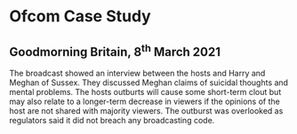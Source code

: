 # Ofcom Case Study

## Goodmorning Britain, 8<sup>th</sup> March 2021
The broadcast showed an interview between the hosts and Harry and Meghan of Sussex. They discussed Meghan claims of suicidal thoughts and mental problems. The hosts outburts will cause some short-term clout but may also relate to a longer-term decrease in viewers if the opinions of the host are not shared with majority viewers. The outburst was overlooked as regulators said it did not breach any broadcasting code.